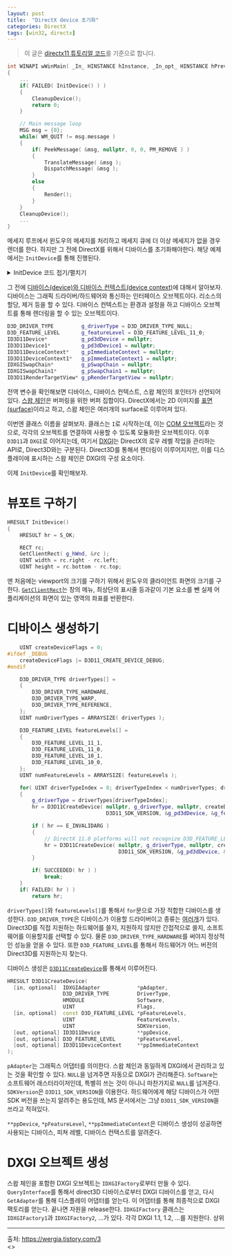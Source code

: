 ```yaml
---
layout: post
title:  "DirectX device 초기화"
categories: DirectX
tags: [win32, directx]
---
```

> 이 글은 [directx11 튜토리얼 코드](https://github.com/microsoft/DirectX-SDK-Samples/blob/main/C%2B%2B/Direct3D11/Tutorials/Tutorial01/Tutorial01.cpp)를 기준으로 합니다.

```cpp
int WINAPI wWinMain( _In_ HINSTANCE hInstance, _In_opt_ HINSTANCE hPrevInstance, _In_ LPWSTR lpCmdLine, _In_ int nCmdShow )
{
    ...
    if( FAILED( InitDevice() ) )
    {
        CleanupDevice();
        return 0;
    }

    // Main message loop
    MSG msg = {0};
    while( WM_QUIT != msg.message )
    {
        if( PeekMessage( &msg, nullptr, 0, 0, PM_REMOVE ) )
        {
            TranslateMessage( &msg );
            DispatchMessage( &msg );
        }
        else
        {
            Render();
        }
    }
    CleanupDevice();
    ...
}
```

메세지 루프에서 윈도우의 메세지를 처리하고 메세지 큐에 더 이상 메세지가 없을 경우 렌더를 한다. 하지만 그 전에 DirectX를 위해서 디바이스를 초기화해야한다. 해당 예제에서는 `InitDevice`를 통해 진행된다. 
<details>
<summary> InitDevice 코드 접기/펼치기 </summary>

<div markdown="1">

```cpp
//--------------------------------------------------------------------------------------
// Create Direct3D device and swap chain
//--------------------------------------------------------------------------------------
HRESULT InitDevice()
{
    HRESULT hr = S_OK;

    RECT rc;
    GetClientRect( g_hWnd, &rc );
    UINT width = rc.right - rc.left;
    UINT height = rc.bottom - rc.top;

    UINT createDeviceFlags = 0;
#ifdef _DEBUG
    createDeviceFlags |= D3D11_CREATE_DEVICE_DEBUG;
#endif

    D3D_DRIVER_TYPE driverTypes[] =
    {
        D3D_DRIVER_TYPE_HARDWARE,
        D3D_DRIVER_TYPE_WARP,
        D3D_DRIVER_TYPE_REFERENCE,
    };
    UINT numDriverTypes = ARRAYSIZE( driverTypes );

    D3D_FEATURE_LEVEL featureLevels[] =
    {
        D3D_FEATURE_LEVEL_11_1,
        D3D_FEATURE_LEVEL_11_0,
        D3D_FEATURE_LEVEL_10_1,
        D3D_FEATURE_LEVEL_10_0,
    };
	UINT numFeatureLevels = ARRAYSIZE( featureLevels );

    for( UINT driverTypeIndex = 0; driverTypeIndex < numDriverTypes; driverTypeIndex++ )
    {
        g_driverType = driverTypes[driverTypeIndex];
        hr = D3D11CreateDevice( nullptr, g_driverType, nullptr, createDeviceFlags, featureLevels, numFeatureLevels,
                                D3D11_SDK_VERSION, &g_pd3dDevice, &g_featureLevel, &g_pImmediateContext );

        if ( hr == E_INVALIDARG )
        {
            // DirectX 11.0 platforms will not recognize D3D_FEATURE_LEVEL_11_1 so we need to retry without it
            hr = D3D11CreateDevice( nullptr, g_driverType, nullptr, createDeviceFlags, &featureLevels[1], numFeatureLevels - 1,
                                    D3D11_SDK_VERSION, &g_pd3dDevice, &g_featureLevel, &g_pImmediateContext );
        }

        if( SUCCEEDED( hr ) )
            break;
    }
    if( FAILED( hr ) )
        return hr;

    // Obtain DXGI factory from device (since we used nullptr for pAdapter above)
    IDXGIFactory1* dxgiFactory = nullptr;
    {
        IDXGIDevice* dxgiDevice = nullptr;
        hr = g_pd3dDevice->QueryInterface( __uuidof(IDXGIDevice), reinterpret_cast<void**>(&dxgiDevice) );
        if (SUCCEEDED(hr))
        {
            IDXGIAdapter* adapter = nullptr;
            hr = dxgiDevice->GetAdapter(&adapter);
            if (SUCCEEDED(hr))
            {
                hr = adapter->GetParent( __uuidof(IDXGIFactory1), reinterpret_cast<void**>(&dxgiFactory) );
                adapter->Release();
            }
            dxgiDevice->Release();
        }
    }
    if (FAILED(hr))
        return hr;

    // Create swap chain
    IDXGIFactory2* dxgiFactory2 = nullptr;
    hr = dxgiFactory->QueryInterface( __uuidof(IDXGIFactory2), reinterpret_cast<void**>(&dxgiFactory2) );
    if ( dxgiFactory2 )
    {
        // DirectX 11.1 or later
        hr = g_pd3dDevice->QueryInterface( __uuidof(ID3D11Device1), reinterpret_cast<void**>(&g_pd3dDevice1) );
        if (SUCCEEDED(hr))
        {
            (void) g_pImmediateContext->QueryInterface( __uuidof(ID3D11DeviceContext1), reinterpret_cast<void**>(&g_pImmediateContext1) );
        }

        DXGI_SWAP_CHAIN_DESC1 sd = {};
        sd.Width = width;
        sd.Height = height;
        sd.Format = DXGI_FORMAT_R8G8B8A8_UNORM;
        sd.SampleDesc.Count = 1;
        sd.SampleDesc.Quality = 0;
        sd.BufferUsage = DXGI_USAGE_RENDER_TARGET_OUTPUT;
        sd.BufferCount = 1;

        hr = dxgiFactory2->CreateSwapChainForHwnd( g_pd3dDevice, g_hWnd, &sd, nullptr, nullptr, &g_pSwapChain1 );
        if (SUCCEEDED(hr))
        {
            hr = g_pSwapChain1->QueryInterface( __uuidof(IDXGISwapChain), reinterpret_cast<void**>(&g_pSwapChain) );
        }

        dxgiFactory2->Release();
    }
    else
    {
        // DirectX 11.0 systems
        DXGI_SWAP_CHAIN_DESC sd = {};
        sd.BufferCount = 1;
        sd.BufferDesc.Width = width;
        sd.BufferDesc.Height = height;
        sd.BufferDesc.Format = DXGI_FORMAT_R8G8B8A8_UNORM;
        sd.BufferDesc.RefreshRate.Numerator = 60;
        sd.BufferDesc.RefreshRate.Denominator = 1;
        sd.BufferUsage = DXGI_USAGE_RENDER_TARGET_OUTPUT;
        sd.OutputWindow = g_hWnd;
        sd.SampleDesc.Count = 1;
        sd.SampleDesc.Quality = 0;
        sd.Windowed = TRUE;

        hr = dxgiFactory->CreateSwapChain( g_pd3dDevice, &sd, &g_pSwapChain );
    }

    // Note this tutorial doesn't handle full-screen swapchains so we block the ALT+ENTER shortcut
    dxgiFactory->MakeWindowAssociation( g_hWnd, DXGI_MWA_NO_ALT_ENTER );

    dxgiFactory->Release();

    if (FAILED(hr))
        return hr;

    // Create a render target view
    ID3D11Texture2D* pBackBuffer = nullptr;
    hr = g_pSwapChain->GetBuffer( 0, __uuidof( ID3D11Texture2D ), reinterpret_cast<void**>( &pBackBuffer ) );
    if( FAILED( hr ) )
        return hr;

    hr = g_pd3dDevice->CreateRenderTargetView( pBackBuffer, nullptr, &g_pRenderTargetView );
    pBackBuffer->Release();
    if( FAILED( hr ) )
        return hr;

    g_pImmediateContext->OMSetRenderTargets( 1, &g_pRenderTargetView, nullptr );

    // Setup the viewport
    D3D11_VIEWPORT vp;
    vp.Width = (FLOAT)width;
    vp.Height = (FLOAT)height;
    vp.MinDepth = 0.0f;
    vp.MaxDepth = 1.0f;
    vp.TopLeftX = 0;
    vp.TopLeftY = 0;
    g_pImmediateContext->RSSetViewports( 1, &vp );

    return S_OK;
}
```
</div>
</details>

그 전에 [디바이스(device)와 디바이스 컨텍스트(device context)](https://learn.microsoft.com/en-us/windows/win32/direct3d11/overviews-direct3d-11-devices)에 대해서 알아보자. 디바이스는 그래픽 드라이버/하드웨어와 통신하는 인터페이스 오브젝트이다. 리소스의 할당, 제거 등을 할 수 있다. 디바이스 컨텍스트는 환경과 설정을 하고 디바이스 오브젝트를 통해 렌더링을 할 수 있는 오브젝트이다.

```cpp
D3D_DRIVER_TYPE         g_driverType = D3D_DRIVER_TYPE_NULL;
D3D_FEATURE_LEVEL       g_featureLevel = D3D_FEATURE_LEVEL_11_0;
ID3D11Device*           g_pd3dDevice = nullptr;
ID3D11Device1*          g_pd3dDevice1 = nullptr;
ID3D11DeviceContext*    g_pImmediateContext = nullptr;
ID3D11DeviceContext1*   g_pImmediateContext1 = nullptr;
IDXGISwapChain*         g_pSwapChain = nullptr;
IDXGISwapChain1*        g_pSwapChain1 = nullptr;
ID3D11RenderTargetView* g_pRenderTargetView = nullptr;
```
전역 변수을 확인해보면 디바이스, 디바이스 컨텍스트, 스왑 체인의 포인터가 선언되어있다. [스왑 체인](https://learn.microsoft.com/en-us/windows/win32/api/dxgi/nn-dxgi-idxgiswapchain)은 버퍼링을 위한 버퍼 집합이다. DirectX에서는 2D 이미지를 [표면(surface)](https://learn.microsoft.com/en-us/windows/win32/api/dxgi/nn-dxgi-idxgisurface)이라고 하고, 스왑 체인은 여러개의 surface로 이루어져 있다.

이번엔 클래스 이름을 살펴보자. 클래스는 `I`로 시작하는데, 이는 [COM 오브젝트](https://m.blog.naver.com/PostView.naver?isHttpsRedirect=true&blogId=ymy203&logNo=70104910502)라는 것으로, 각각의 오브젝트를 연결하여 사용할 수 있도록 모듈화한 오브젝트이다. 이후 `D3D11`과 `DXGI`로 이어지는데, 여기서 [DXGI](https://learn.microsoft.com/ko-kr/windows/win32/direct3ddxgi/dx-graphics-dxgi)는 DirectX의 로우 레벨 작업을 관리하는 API로, Direct3D와는 구분된다. Direct3D를 통해서 렌더링이 이루어지지만, 이를 디스플레이에 표시하는 스왑 체인은 DXGI의 구성 요소이다. 

이제 `InitDevice`를 확인해보자.
# 뷰포트 구하기
```cpp
HRESULT InitDevice()
{
    HRESULT hr = S_OK;

    RECT rc;
    GetClientRect( g_hWnd, &rc );
    UINT width = rc.right - rc.left;
    UINT height = rc.bottom - rc.top;
```
맨 처음에는 viewport의 크기를 구하기 위해서 윈도우의 클라이언트 화면의 크기를 구한다. [`GetClientRect`](https://stackoverflow.com/questions/7561049/what-is-the-difference-between-getclientrect-and-getwindowrect-in-winapi)는 창의 메뉴, 최상단의 표시줄 등과같이 기본 요소를 뺀 실제 어플리케이션의 화면이 있는 영역의 좌표를 반환한다.  

# 디바이스 생성하기
```cpp
    UINT createDeviceFlags = 0;
#ifdef _DEBUG
    createDeviceFlags |= D3D11_CREATE_DEVICE_DEBUG;
#endif

    D3D_DRIVER_TYPE driverTypes[] =
    {
        D3D_DRIVER_TYPE_HARDWARE,
        D3D_DRIVER_TYPE_WARP,
        D3D_DRIVER_TYPE_REFERENCE,
    };
    UINT numDriverTypes = ARRAYSIZE( driverTypes );

    D3D_FEATURE_LEVEL featureLevels[] =
    {
        D3D_FEATURE_LEVEL_11_1,
        D3D_FEATURE_LEVEL_11_0,
        D3D_FEATURE_LEVEL_10_1,
        D3D_FEATURE_LEVEL_10_0,
    };
	UINT numFeatureLevels = ARRAYSIZE( featureLevels );

    for( UINT driverTypeIndex = 0; driverTypeIndex < numDriverTypes; driverTypeIndex++ )
    {
        g_driverType = driverTypes[driverTypeIndex];
        hr = D3D11CreateDevice( nullptr, g_driverType, nullptr, createDeviceFlags, featureLevels, numFeatureLevels,
                                D3D11_SDK_VERSION, &g_pd3dDevice, &g_featureLevel, &g_pImmediateContext );

        if ( hr == E_INVALIDARG )
        {
            // DirectX 11.0 platforms will not recognize D3D_FEATURE_LEVEL_11_1 so we need to retry without it
            hr = D3D11CreateDevice( nullptr, g_driverType, nullptr, createDeviceFlags, &featureLevels[1], numFeatureLevels - 1,
                                    D3D11_SDK_VERSION, &g_pd3dDevice, &g_featureLevel, &g_pImmediateContext );
        }

        if( SUCCEEDED( hr ) )
            break;
    }
    if( FAILED( hr ) )
        return hr;
```
`driverTypes[]`와 `featureLevels[]`를 통해서 `for`문으로 가장 적합한 디바이스를 생성한다. `D3D_DRIVER_TYPE`은 디바이스가 이용할 드라이버이고 종류는 [여러개](https://learn.microsoft.com/ko-kr/windows/win32/api/d3dcommon/ne-d3dcommon-d3d_driver_type)가 있다. Direct3D를 직접 지원하는 하드웨어를 쓸지, 지원하지 않지만 간접적으로 쓸지, 소프트웨어를 이용할지를 선택할 수 있다. 물론 `D3D_DRIVER_TYPE_HARDWARE`를 써야지 정상적인 성능을 얻을 수 있다. 또한 `D3D_FEATURE_LEVEL`를 통해서 하드웨어가 어느 버전의 Direct3D를 지원하는지 찾는다.  

디바이스 생성은 [`D3D11CreateDevice`](https://learn.microsoft.com/ko-kr/windows/win32/api/d3d11/nf-d3d11-d3d11createdevice)를 통해서 이루어진다. 
```cpp
HRESULT D3D11CreateDevice(
  [in, optional]  IDXGIAdapter            *pAdapter,
                  D3D_DRIVER_TYPE         DriverType,
                  HMODULE                 Software,
                  UINT                    Flags,
  [in, optional]  const D3D_FEATURE_LEVEL *pFeatureLevels,
                  UINT                    FeatureLevels,
                  UINT                    SDKVersion,
  [out, optional] ID3D11Device            **ppDevice,
  [out, optional] D3D_FEATURE_LEVEL       *pFeatureLevel,
  [out, optional] ID3D11DeviceContext     **ppImmediateContext
);
```
`pAdapter`는 그래픽스 어댑터를 의미한다. 스왑 체인과 동일하게 DXGI에서 관리하고 있는 것을 확인할 수 있다. `NULL`을 넘겨주면 자동으로 DXGI가 관리해준다. `Software`는 소프트웨어 래스터라이저인데, 특별히 쓰는 것이 아니니 마찬가지로 `NULL`를 넘겨준다. `SDKVersion`은 `D3D11_SDK_VERSION`을 이용한다. 하드웨어에게 해당 디바이스가 어떤 SDK 버전을 쓰는지 알려주는 용도인데, MS 문서에서는 그냥 `D3D11_SDK_VERSION`을 쓰라고 적혀있다. 

`**ppDevice`, `*pFeatureLevel`, `**ppImmediateContext`은 디바이스 생성이 성공하면 사용되는 디바이스, 피쳐 레벨, 디바이스 컨텍스트를 알려준다. 

# DXGI 오브젝트 생성
스왑 체인을 포함한 DXGI 오브젝트는 `IDXGIFactory`로부터 만들 수 있다. `QueryInterface`를 통해서 direct3D 디바이스로부터 DXGI 디바이스를 얻고, 다시 `GetAdapter`를 통해 디스플레이 어댑터를 얻는다. 이 어댑터를 통해 최종적으로 DXGI 팩토리를 얻는다. 끝나면 자원을 release한다.
`IDXGIFactory` 클래스는 `IDXGIFactory1`과 `IDXGIFactory2`, ...가 있다. 각각 DXGI 1.1, 1.2, ...를 지원한다. 상위

---
출처:
<https://wergia.tistory.com/3>  
<>
